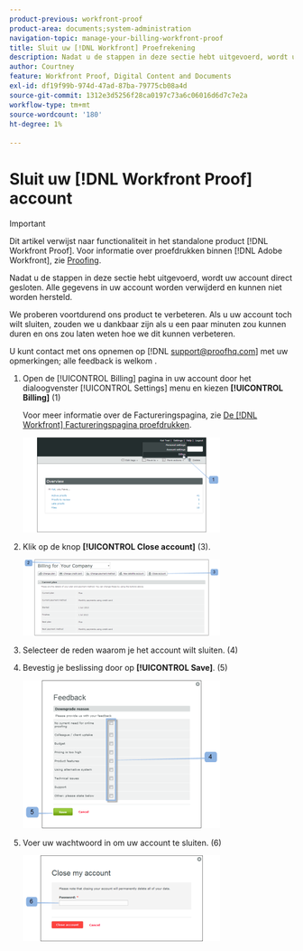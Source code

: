 ```yaml
---
product-previous: workfront-proof
product-area: documents;system-administration
navigation-topic: manage-your-billing-workfront-proof
title: Sluit uw [!DNL Workfront] Proefrekening
description: Nadat u de stappen in deze sectie hebt uitgevoerd, wordt uw account direct gesloten. Alle gegevens in uw account worden verwijderd en kunnen niet worden hersteld.
author: Courtney
feature: Workfront Proof, Digital Content and Documents
exl-id: df19f99b-974d-47ad-87ba-79775cb08a4d
source-git-commit: 1312e3d5256f28ca0197c73a6c06016d6d7c7e2a
workflow-type: tm+mt
source-wordcount: '180'
ht-degree: 1%

---
```


# Sluit uw [!DNL Workfront Proof] account

>[!IMPORTANT]
>
>Dit artikel verwijst naar functionaliteit in het standalone product [!DNL Workfront Proof]. Voor informatie over proefdrukken binnen [!DNL Adobe Workfront], zie [Proofing](../../../review-and-approve-work/proofing/proofing.md).

Nadat u de stappen in deze sectie hebt uitgevoerd, wordt uw account direct gesloten. Alle gegevens in uw account worden verwijderd en kunnen niet worden hersteld.

We proberen voortdurend ons product te verbeteren. Als u uw account toch wilt sluiten, zouden we u dankbaar zijn als u een paar minuten zou kunnen duren en ons zou laten weten hoe we dit kunnen verbeteren.

U kunt contact met ons opnemen op [!DNL support@proofhq.com] met uw opmerkingen; alle feedback is welkom .

1. Open de [!UICONTROL Billing] pagina in uw account door het dialoogvenster [!UICONTROL Settings] menu en kiezen **[!UICONTROL Billing]** (1)

   Voor meer informatie over de Factureringspagina, zie [De [!DNL Workfront] Factureringspagina proefdrukken](../../../workfront-proof/wp-billingsettings/manage-your-billing/wp-billing-page.md).

   ![](assets/upgradesdowngrades-billing-settings-350x168.png)

1. Klik op de knop **[!UICONTROL Close account]** (3).

   ![Facturering_-_close_your_account.png](assets/billing---close-your-account-350x135.png)

1. Selecteer de reden waarom je het account wilt sluiten. (4)
1. Bevestig je beslissing door op **[!UICONTROL Save]**. (5)

   ![Close_Account_-_pop-up.png](assets/close-account---pop-up-350x262.png)

1. Voer uw wachtwoord in om uw account te sluiten. (6)

   ![Close_Account_-_password_pop-up.png](assets/close-account---password-pop-up-350x152.png)
